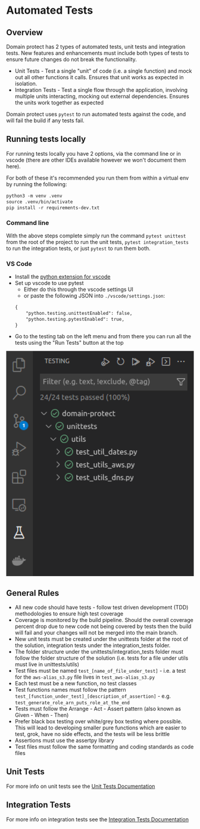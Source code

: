 # Automated Tests

## Overview
Domain protect has 2 types of automated tests, unit tests and integration tests.  New features and enhancements must include both types of tests to ensure future changes do not break the functionality.

- Unit Tests - Test a single "unit" of code (i.e. a single function) and mock out all other functions it calls.  Ensures that unit works as expected in isolation.
- Integration Tests - Test a single flow through the application, involving multiple units interacting, mocking out external dependencies.  Ensures the units work together as expected

Domain protect uses `pytest` to run automated tests against the code, and will fail the build if any tests fail.

## Running tests locally

For running tests locally you have 2 options, via the command line or in vscode (there are other IDEs available however we won't document them here).

For both of these it's recommended you run them from within a virtual env by running the following:

```
python3 -m venv .venv
source .venv/bin/activate
pip install -r requirements-dev.txt
```

### Command line

With the above steps complete simply run the command `pytest unittest` from the root of the project to run the unit tests, `pytest integration_tests` to run the integration tests, or just `pytest` to run them both.

### VS Code

* Install the [python extension for vscode](https://marketplace.visualstudio.com/items?itemName=ms-python.python)
* Set up vscode to use pytest
    * Either do this through the vscode settings UI
    * or paste the following JSON into `./vscode/settings.json`:
    ```
    {
        "python.testing.unittestEnabled": false,
        "python.testing.pytestEnabled": true,
    }
    ```
* Go to the testing tab on the left menu and from there you can run all the tests using the "Run Tests" button at the top

<kbd>
  <img src="images/test-view.png" width="600" alt="Current resources example">
</kbd>

## General Rules

* All new code should have tests - follow test driven development (TDD) methodologies to ensure high test coverage
* Coverage is monitored by the build pipeline. Should the overall coverage percent drop due to new code not being covered by tests then the build will fail and your changes will not be merged into the main branch.
* New unit tests must be created under the unittests folder at the root of the solution, integration tests under the integration_tests folder.
* The folder structure under the unittests/integration_tests folder must follow the folder structure of the solution (i.e. tests for a file under utils must live in unittests/utils)
* Test files must be named `test_[name_of_file_under_test]` - i.e. a test for the `aws-alias_s3.py` file lives in `test_aws-alias_s3.py`
* Each test must be a new function, no test classes
* Test functions names must follow the pattern `test_[function_under_test]_[description_of_assertion]` - e.g. `test_generate_role_arn_puts_role_at_the_end`
* Tests must follow the Arrange - Act - Assert pattern (also known as Given - When - Then)
* Prefer black box testing over white/grey box testing where possible.  This will lead to developing smaller pure functions which are easier to test, grok, have no side effects, and the tests will be less brittle
* Assertions must use the assertpy library
* Test files must follow the same formatting and coding standards as code files

## Unit Tests

For more info on unit tests see the [Unit Tests Documentation](unit-tests.md)

## Integration Tests

For more info on integration tests see the [Integration Tests Documentation](integration-tests.md)